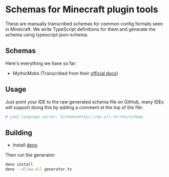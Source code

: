 # Schemas for Minecraft plugin tools

These are manually transcribed schemas for common config formats seen in Minecraft. We write TypeScript definitions for them and generate the schema using typescript-json-schema.

## Schemas

Here's everything we have so far:
- MythicMobs (Transcribed from their [official docs](https://git.mythiccraft.io/mythiccraft/MythicMobs/))

## Usage

Just point your IDE to the raw generated schema file on GitHub, many IDEs will support doing this by adding a comment at the top of the file:

```yaml
# yaml-language-server: $schema=https://my.url.to/the/schema
```

## Building

- Install [deno](https://deno.com/)

Then run the generator:
```bash
deno install
deno --allow-all generator.ts
```
